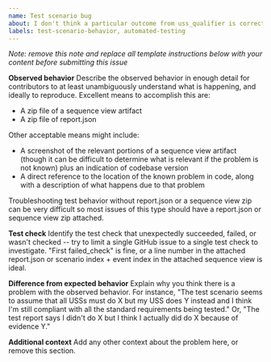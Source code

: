 ```yaml
---
name: Test scenario bug
about: I don't think a particular outcome from uss_qualifier is correct
labels: test-scenario-behavior, automated-testing
---
```


*Note: remove this note and replace all template instructions below with your content before submitting this issue*

**Observed behavior**
Describe the observed behavior in enough detail for contributors to at least unambiguously understand what is happening, and ideally to reproduce.  Excellent means to accomplish this are:

* A zip file of a sequence view artifact
* A zip file of report.json

Other acceptable means might include:

* A screenshot of the relevant portions of a sequence view artifact (though it can be difficult to determine what is relevant if the problem is not known) plus an indication of codebase version
* A direct reference to the location of the known problem in code, along with a description of what happens due to that problem

Troubleshooting test behavior without report.json or a sequence view zip can be very difficult so most issues of this type should have a report.json or sequence view zip attached.

**Test check**
Identify the test check that unexpectedly succeeded, failed, or wasn't checked -- try to limit a single GitHub issue to a single test check to investigate.  "First failed_check" is fine, or a line number in the attached report.json or scenario index + event index in the attached sequence view is ideal.

**Difference from expected behavior**
Explain why you think there is a problem with the observed behavior.  For instance, "The test scenario seems to assume that all USSs must do X but my USS does Y instead and I think I'm still compliant with all the standard requirements being tested."  Or, "The test report says I didn't do X but I think I actually did do X because of evidence Y."

**Additional context**
Add any other context about the problem here, or remove this section.
